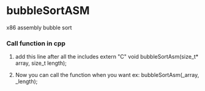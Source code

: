 # bubbleSortASM
x86 assembly bubble sort

### Call function in cpp
1. add this line after all the includes
    extern "C" void bubbleSortAsm(size_t* array, size_t length);

2. Now you can call the function when you want
   ex: bubbleSortAsm(_array, _length);
